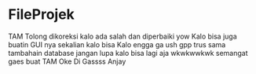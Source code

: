 # FileProjek
TAM
Tolong dikoreksi kalo ada salah dan diperbaiki yow
Kalo bisa juga buatin GUI nya sekalian kalo bisa
Kalo engga ga ush gpp trus sama tambahain database jangan lupa
kalo bisa lagi aja wkwkwwkwk
semangat gaes buat TAM
Oke Di Gassss
Anjay
